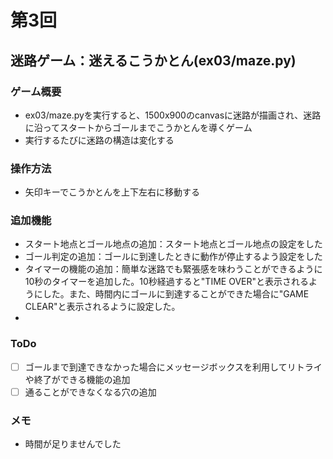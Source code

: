 # 第3回
## 迷路ゲーム：迷えるこうかとん(ex03/maze.py)
### ゲーム概要
- ex03/maze.pyを実行すると、1500x900のcanvasに迷路が描画され、迷路に沿ってスタートからゴールまでこうかとんを導くゲーム
- 実行するたびに迷路の構造は変化する
### 操作方法
- 矢印キーでこうかとんを上下左右に移動する
### 追加機能
- スタート地点とゴール地点の追加：スタート地点とゴール地点の設定をした
- ゴール判定の追加：ゴールに到達したときに動作が停止するよう設定をした
- タイマーの機能の追加：簡単な迷路でも緊張感を味わうことができるように10秒のタイマーを追加した。10秒経過すると"TIME OVER"と表示されるようにした。また、時間内にゴールに到達することができた場合に"GAME CLEAR"と表示されるように設定した。
- 
### ToDo
- [ ] ゴールまで到達できなかった場合にメッセージボックスを利用してリトライや終了ができる機能の追加
- [ ] 通ることができなくなる穴の追加
### メモ
- 時間が足りませんでした
